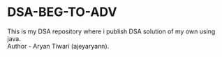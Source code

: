 # DSA-BEG-TO-ADV
This is my DSA repository where i publish DSA solution of my own using java.
<br>
Author - Aryan Tiwari (ajeyaryann).
